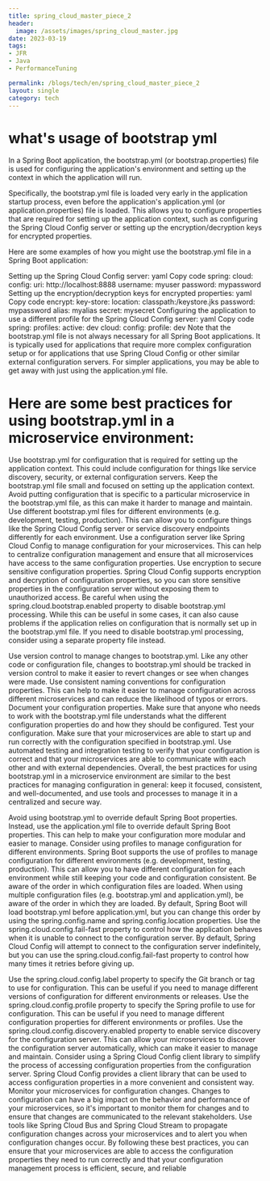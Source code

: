 ```yaml
---
title: spring_cloud_master_piece_2
header:
  image: /assets/images/spring_cloud_master.jpg
date: 2023-03-19
tags:
- JFR
- Java
- PerformanceTuning

permalink: /blogs/tech/en/spring_cloud_master_piece_2
layout: single
category: tech
---
```



# what's usage of bootstrap yml
In a Spring Boot application, the bootstrap.yml (or bootstrap.properties) file is used for configuring the application's environment and setting up the context in which the application will run.

Specifically, the bootstrap.yml file is loaded very early in the application startup process, even before the application's application.yml (or application.properties) file is loaded. This allows you to configure properties that are required for setting up the application context, such as configuring the Spring Cloud Config server or setting up the encryption/decryption keys for encrypted properties.

Here are some examples of how you might use the bootstrap.yml file in a Spring Boot application:

Setting up the Spring Cloud Config server:
yaml
Copy code
spring:
  cloud:
    config:
      uri: http://localhost:8888
      username: myuser
      password: mypassword
Setting up the encryption/decryption keys for encrypted properties:
yaml
Copy code
encrypt:
  key-store:
    location: classpath:/keystore.jks
    password: mypassword
    alias: myalias
    secret: mysecret
Configuring the application to use a different profile for the Spring Cloud Config server:
yaml
Copy code
spring:
  profiles:
    active: dev
  cloud:
    config:
      profile: dev
Note that the bootstrap.yml file is not always necessary for all Spring Boot applications. It is typically used for applications that require more complex configuration setup or for applications that use Spring Cloud Config or other similar external configuration servers. For simpler applications, you may be able to get away with just using the application.yml file.


# Here are some best practices for using bootstrap.yml in a microservice environment:

Use bootstrap.yml for configuration that is required for setting up the application context. This could include configuration for things like service discovery, security, or external configuration servers.
Keep the bootstrap.yml file small and focused on setting up the application context. Avoid putting configuration that is specific to a particular microservice in the bootstrap.yml file, as this can make it harder to manage and maintain.
Use different bootstrap.yml files for different environments (e.g. development, testing, production). This can allow you to configure things like the Spring Cloud Config server or service discovery endpoints differently for each environment.
Use a configuration server like Spring Cloud Config to manage configuration for your microservices. This can help to centralize configuration management and ensure that all microservices have access to the same configuration properties.
Use encryption to secure sensitive configuration properties. Spring Cloud Config supports encryption and decryption of configuration properties, so you can store sensitive properties in the configuration server without exposing them to unauthorized access.
Be careful when using the spring.cloud.bootstrap.enabled property to disable bootstrap.yml processing. While this can be useful in some cases, it can also cause problems if the application relies on configuration that is normally set up in the bootstrap.yml file. If you need to disable bootstrap.yml processing, consider using a separate property file instead.

Use version control to manage changes to bootstrap.yml. Like any other code or configuration file, changes to bootstrap.yml should be tracked in version control to make it easier to revert changes or see when changes were made.
Use consistent naming conventions for configuration properties. This can help to make it easier to manage configuration across different microservices and can reduce the likelihood of typos or errors.
Document your configuration properties. Make sure that anyone who needs to work with the bootstrap.yml file understands what the different configuration properties do and how they should be configured.
Test your configuration. Make sure that your microservices are able to start up and run correctly with the configuration specified in bootstrap.yml. Use automated testing and integration testing to verify that your configuration is correct and that your microservices are able to communicate with each other and with external dependencies.
Overall, the best practices for using bootstrap.yml in a microservice environment are similar to the best practices for managing configuration in general: keep it focused, consistent, and well-documented, and use tools and processes to manage it in a centralized and secure way.

Avoid using bootstrap.yml to override default Spring Boot properties. Instead, use the application.yml file to override default Spring Boot properties. This can help to make your configuration more modular and easier to manage.
Consider using profiles to manage configuration for different environments. Spring Boot supports the use of profiles to manage configuration for different environments (e.g. development, testing, production). This can allow you to have different configuration for each environment while still keeping your code and configuration consistent.
Be aware of the order in which configuration files are loaded. When using multiple configuration files (e.g. bootstrap.yml and application.yml), be aware of the order in which they are loaded. By default, Spring Boot will load bootstrap.yml before application.yml, but you can change this order by using the spring.config.name and spring.config.location properties.
Use the spring.cloud.config.fail-fast property to control how the application behaves when it is unable to connect to the configuration server. By default, Spring Cloud Config will attempt to connect to the configuration server indefinitely, but you can use the spring.cloud.config.fail-fast property to control how many times it retries before giving up.



Use the spring.cloud.config.label property to specify the Git branch or tag to use for configuration. This can be useful if you need to manage different versions of configuration for different environments or releases.
Use the spring.cloud.config.profile property to specify the Spring profile to use for configuration. This can be useful if you need to manage different configuration properties for different environments or profiles.
Use the spring.cloud.config.discovery.enabled property to enable service discovery for the configuration server. This can allow your microservices to discover the configuration server automatically, which can make it easier to manage and maintain.
Consider using a Spring Cloud Config client library to simplify the process of accessing configuration properties from the configuration server. Spring Cloud Config provides a client library that can be used to access configuration properties in a more convenient and consistent way.
Monitor your microservices for configuration changes. Changes to configuration can have a big impact on the behavior and performance of your microservices, so it's important to monitor them for changes and to ensure that changes are communicated to the relevant stakeholders. Use tools like Spring Cloud Bus and Spring Cloud Stream to propagate configuration changes across your microservices and to alert you when configuration changes occur.
By following these best practices, you can ensure that your microservices are able to access the configuration properties they need to run correctly and that your configuration management process is efficient, secure, and reliable
